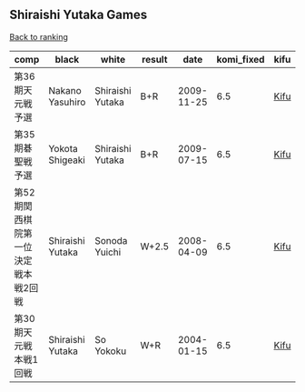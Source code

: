 ## Shiraishi Yutaka Games

[Back to ranking](index.md)




| **comp** | **black** | **white** | **result** | **date** | **komi_fixed** | **kifu** | 
| --- | --- | --- | --- | --- | --- | --- |
| 第36期天元戦予選 | Nakano Yasuhiro | Shiraishi Yutaka | B+R | 2009-11-25 | 6.5 | [Kifu](https://kifudepot.net/kifucontents.php?id=NdeDr7mUTnsr7C4HKJFBJA%3D%3D) | 
| 第35期碁聖戦予選 | Yokota Shigeaki | Shiraishi Yutaka | B+R | 2009-07-15 | 6.5 | [Kifu](https://kifudepot.net/kifucontents.php?id=BSmo4Io2FZPp2YaktrQHtg%3D%3D) | 
| 第52期関西棋院第一位決定戦本戦2回戦 | Shiraishi Yutaka | Sonoda Yuichi | W+2.5 | 2008-04-09 | 6.5 | [Kifu](https://kifudepot.net/kifucontents.php?id=XHVzuTxWIW%2B2tgJIxQgTPw%3D%3D) | 
| 第30期天元戦本戦1回戦 | Shiraishi Yutaka | So Yokoku | W+R | 2004-01-15 | 6.5 | [Kifu](https://kifudepot.net/kifucontents.php?id=YOow5Nsvx1yxmaRzX%2BQe2A%3D%3D) |




